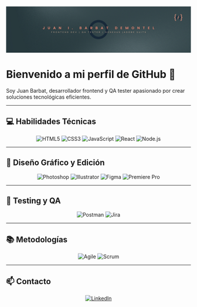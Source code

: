![Mi Banner](mi-banner.jpg)

# Bienvenido a mi perfil de GitHub 👋
Soy Juan Barbat, desarrollador frontend y QA tester apasionado por crear soluciones tecnológicas eficientes.

---

## 💻 **Habilidades Técnicas**
<p align="center">
  <img src="https://cdn.jsdelivr.net/gh/devicons/devicon/icons/html5/html5-original.svg" alt="HTML5" width="60" height="60" />
  <img src="https://cdn.jsdelivr.net/gh/devicons/devicon/icons/css3/css3-original.svg" alt="CSS3" width="60" height="60" />
  <img src="https://cdn.jsdelivr.net/gh/devicons/devicon/icons/javascript/javascript-original.svg" alt="JavaScript" width="60" height="60" />
  <img src="https://cdn.jsdelivr.net/gh/devicons/devicon/icons/react/react-original.svg" alt="React" width="60" height="60" />
  <img src="https://cdn.jsdelivr.net/gh/devicons/devicon/icons/nodejs/nodejs-original.svg" alt="Node.js" width="60" height="60" />
</p>

---

## 🎨 **Diseño Gráfico y Edición**
<p align="center">
  <img src="https://cdn.jsdelivr.net/gh/devicons/devicon/icons/photoshop/photoshop-plain.svg" alt="Photoshop" width="60" height="60" />
  <img src="https://cdn.jsdelivr.net/gh/devicons/devicon/icons/illustrator/illustrator-plain.svg" alt="Illustrator" width="60" height="60" />
  <img src="https://cdn.jsdelivr.net/gh/devicons/devicon/icons/figma/figma-original.svg" alt="Figma" width="60" height="60" />
  <img src="https://cdn.jsdelivr.net/gh/devicons/devicon/icons/premierepro/premierepro-original.svg" alt="Premiere Pro" width="60" height="60" />
</p>

---

## 🧪 **Testing y QA**
<p align="center">
  <img src="https://www.vectorlogo.zone/logos/getpostman/getpostman-icon.svg" alt="Postman" width="60" height="60" />
  <img src="https://cdn.jsdelivr.net/gh/devicons/devicon/icons/jira/jira-original.svg" alt="Jira" width="60" height="60" />
</p>

---

## 📚 **Metodologías**
<p align="center">
  <img src="https://img.icons8.com/color/48/000000/agile.png" alt="Agile" width="60" height="60" />
  <img src="https://img.icons8.com/external-flatart-icons-outline-flatarticons/64/000000/external-scrum-agile-flatart-icons-outline-flatarticons.png" alt="Scrum" width="60" height="60" />
</p>


---

## 📫 **Contacto**
<p align="center">
  <a href="https://linkedin.com/in/juan-barbat-demontel"><img src="https://cdn.jsdelivr.net/gh/devicons/devicon/icons/linkedin/linkedin-original.svg" alt="LinkedIn" width="60" height="60" /></a>
</p>
